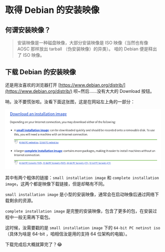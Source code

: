 # 取得 Debian 的安装映像

## 何谓安装映像？

> 安装映像是一种磁盘映像，大部分安装映像是 ISO 映像（当然也有像 AOSC 那样放出 tarball （伪安装映像）的异类）。
> 咱的 Debian 便是释出了 ISO 映像。

## 下载 Debian 的安装映像

还是用汝喜欢的浏览器打开 [https://www.debian.org/distrib/](https://www.debian.org/distrib/) 呗~然后……没有大大的 Download 按钮。

呐，汝不要慌张啦。汝看下面这张图，这是在网站左上角的一部分：

![](/assets/get_debian_installation_image/download_part.png)

其中有两个粗体的链接：```small installation image``` 和 ```complete installation image```，这两个都是映像下载链接，但是却略有不同。

```small installation image``` 是小型的安装映像，通常会在启动映像后通过网络下载剩余的资源。

```complete installation image``` 是完整的安装映像，包含了更多的包，在安装过程中一般无需再下载包。

这时候，汝需要戳的是 ```small installation image``` 下的 ```64-bit PC netinst iso```（具体为啥是 64-bit ，咱相信汝是用的支持 64 位架构的电脑）。

下载完成后大概就算完了？😂
